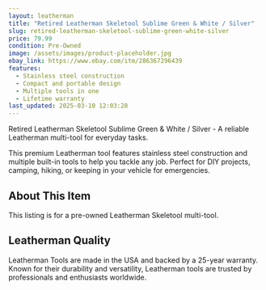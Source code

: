 ```yaml
---
layout: leatherman
title: "Retired Leatherman Skeletool Sublime Green & White / Silver"
slug: retired-leatherman-skeletool-sublime-green-white-silver
price: 79.99
condition: Pre-Owned
image: /assets/images/product-placeholder.jpg
ebay_link: https://www.ebay.com/itm/286367296439
features:
  - Stainless steel construction
  - Compact and portable design
  - Multiple tools in one
  - Lifetime warranty
last_updated: 2025-03-10 12:03:28
---
```


Retired Leatherman Skeletool Sublime Green & White / Silver - A reliable Leatherman multi-tool for everyday tasks.

This premium Leatherman tool features stainless steel construction and multiple built-in tools to help you tackle any job. Perfect for DIY projects, camping, hiking, or keeping in your vehicle for emergencies.

## About This Item

This listing is for a pre-owned Leatherman Skeletool multi-tool.

## Leatherman Quality

Leatherman Tools are made in the USA and backed by a 25-year warranty. Known for their durability and versatility, Leatherman tools are trusted by professionals and enthusiasts worldwide.

